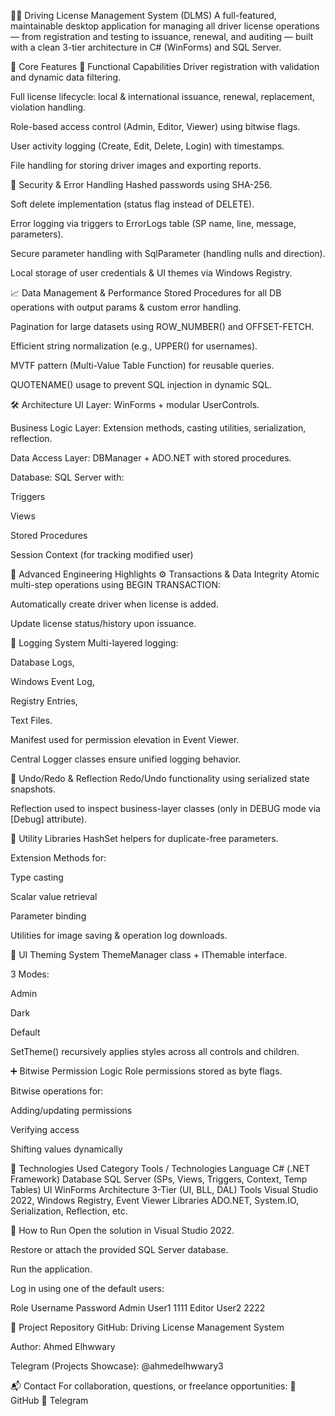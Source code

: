 🚗🛂 Driving License Management System (DLMS)
A full-featured, maintainable desktop application for managing all driver license operations — from registration and testing to issuance, renewal, and auditing — built with a clean 3-tier architecture in C# (WinForms) and SQL Server.

🔧 Core Features
🎯 Functional Capabilities
Driver registration with validation and dynamic data filtering.

Full license lifecycle: local & international issuance, renewal, replacement, violation handling.

Role-based access control (Admin, Editor, Viewer) using bitwise flags.

User activity logging (Create, Edit, Delete, Login) with timestamps.

File handling for storing driver images and exporting reports.

🔐 Security & Error Handling
Hashed passwords using SHA-256.

Soft delete implementation (status flag instead of DELETE).

Error logging via triggers to ErrorLogs table (SP name, line, message, parameters).

Secure parameter handling with SqlParameter (handling nulls and direction).

Local storage of user credentials & UI themes via Windows Registry.

📈 Data Management & Performance
Stored Procedures for all DB operations with output params & custom error handling.

Pagination for large datasets using ROW_NUMBER() and OFFSET-FETCH.

Efficient string normalization (e.g., UPPER() for usernames).

MVTF pattern (Multi-Value Table Function) for reusable queries.

QUOTENAME() usage to prevent SQL injection in dynamic SQL.

🛠 Architecture
UI Layer: WinForms + modular UserControls.

Business Logic Layer: Extension methods, casting utilities, serialization, reflection.

Data Access Layer: DBManager + ADO.NET with stored procedures.

Database: SQL Server with:

Triggers

Views

Stored Procedures

Session Context (for tracking modified user)

🧠 Advanced Engineering Highlights
⚙ Transactions & Data Integrity
Atomic multi-step operations using BEGIN TRANSACTION:

Automatically create driver when license is added.

Update license status/history upon issuance.

🧾 Logging System
Multi-layered logging:

Database Logs,

Windows Event Log,

Registry Entries,

Text Files.

Manifest used for permission elevation in Event Viewer.

Central Logger classes ensure unified logging behavior.

🔁 Undo/Redo & Reflection
Redo/Undo functionality using serialized state snapshots.

Reflection used to inspect business-layer classes (only in DEBUG mode via [Debug] attribute).

🧩 Utility Libraries
HashSet<SqlParameter> helpers for duplicate-free parameters.

Extension Methods for:

Type casting

Scalar value retrieval

Parameter binding

Utilities for image saving & operation log downloads.

🎨 UI Theming System
ThemeManager class + IThemable interface.

3 Modes:

Admin

Dark

Default

SetTheme() recursively applies styles across all controls and children.

➕ Bitwise Permission Logic
Role permissions stored as byte flags.

Bitwise operations for:

Adding/updating permissions

Verifying access

Shifting values dynamically

🧪 Technologies Used
Category	Tools / Technologies
Language	C# (.NET Framework)
Database	SQL Server (SPs, Views, Triggers, Context, Temp Tables)
UI	WinForms
Architecture	3-Tier (UI, BLL, DAL)
Tools	Visual Studio 2022, Windows Registry, Event Viewer
Libraries	ADO.NET, System.IO, Serialization, Reflection, etc.

🚀 How to Run
Open the solution in Visual Studio 2022.

Restore or attach the provided SQL Server database.

Run the application.

Log in using one of the default users:

Role	Username	Password
Admin	User1	1111
Editor	User2	2222

📂 Project Repository
GitHub: Driving License Management System

Author: Ahmed Elhwwary

Telegram (Projects Showcase): @ahmedelhwwary3

📬 Contact
For collaboration, questions, or freelance opportunities:
📧 GitHub
💬 Telegram

